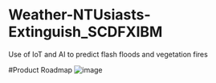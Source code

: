 # Weather-NTUsiasts-Extinguish_SCDFXIBM
Use of IoT and AI to predict flash floods and vegetation fires




























#Product Roadmap
![image](https://user-images.githubusercontent.com/70022847/121058581-10563e80-c7f3-11eb-826b-192366df737c.png)

